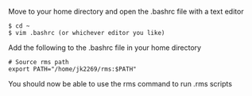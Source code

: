 Move to your home directory and open the .bashrc file with a text editor
```
$ cd ~
$ vim .bashrc (or whichever editor you like)
```
Add the following to the .bashrc file in your home directory


```
# Source rms path
export PATH="/home/jk2269/rms:$PATH"
```

You should now be able to use the rms command to run .rms scripts
